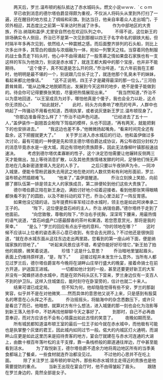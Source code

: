 　　两天后，罗兰.温布顿的船队抵达了赤水城码头。燃文小说ｗｗｗ．`ｃｏｍ
　　早已收到消息的德尔塔伯爵显得颇为重视，不仅派人将码头从里到外打扫了一遍，还在醒目的地方挂上了绸缎和彩旗。到达当日，他亲自率着众人走出城门，于郊外相迎，其态度比之前第一军来访时热诚了许多。
　　作为中部地区的大贵族，乔治.纳瑞和盖伊.尤里安自然也在欢迎队列之中。
　　不得不说，这位新王的排场确实令人侧目，乔治已不是第一次见到那艘以四王子名字命名的钢铁大船，但时隔半年多再次见到，依然给人一种震撼之感。而后面整齐排列的石头船，则比上次多出许多，其雪白的烟囱与浓烟融为一体，宛如一列擎天之柱。当穿着同色制服的战士鱼贯走下码头时，他心中不由得涌起了一股羡慕之情如果盘石家族也有一支这样的军队为他效力，别说是赤水城了，就连王都大殿中的那个宝座，也并非不能期待。
　　“这个傻子，真不知道是怎么开的窍，”乔治啐道，“五六年前我在王都时，他明明是最不堪的一个，别说跟几位长子比了，就连他那个乳臭未干的妹妹，看起来都比他像话。”
　　“这不正说明，四王子才是藏得最深的那一位么，”三河伯爵耸耸肩，“能从边陲之地脱颖而出，发展到今天这样的地步，绝不是傻子能做到的。待会你可记得要换张笑脸，尽量把热情展现出来。”
　　“我当然知道，”乔治不以为意地回道，“以王室成员为对手，哪怕他真是个傻子，我也会全力以赴，这点你无须担心。”
　　“如此就好。”
　　此时，码头方向奏响了嘹亮的号声，人群中也响起了一阵骚动不用看也知道，西境执掌，或者说灰堡新王罗兰.温布顿现身了。
　　“你那边准备得怎么样了？”乔治不动声色问道。
　　“已经进去了五十一人，”盖伊装作一副翘首企盼陛下驾临的模样，头也不回道，“再有两天，就能把剩下的也安排进去。”
　　“我这边也差不多，”他微微扬起嘴角，“看来时间完全还有盈余，这下把握就更大了。”
　　关于罗兰进入赤水城后的行动，他和盖伊做过多次讨论，最有可能的一种便是先和领主德尔塔伯爵达成协议，再公布收回分封权力的消息毕竟赤水是一座大城，周边有领地的贵族颇多，因此无法像柳叶镇那般速战速决。
　　考虑到德尔塔优柔寡断的性子，这个决定恐怕需要让他辗转反侧两三天才能做出，加上等待消息扩散，以及其他贵族情绪发酵的时间，足够他们悄无声息地在几条新密道里填入充足的人手了。
　　之后只要以午夜钟声为令，一同冲入城堡，便能令雪粉武器失去用武之地在绝对的人数优势和有利地形面前，罗兰.温布顿必然插翅难飞。
　　“他来了，”盖伊提醒道。
　　乔治立刻换上笑脸，向前挪了挪队伍第一排是领主大人的家族成员，第二排便轮到他们这些大贵族了。
　　德尔塔伯爵正陪在新王身边，满脸讨好地介绍着迎接者。看到他那张笑得眼睛都快看不到了的圆脸，以及不断抖动的双下巴，乔治心里泛起了一阵反胃感。
　　如果他没记错的话，当年提费科率军经过赤水城时，领主也是如此阿谀奉承二王子的。
　　“陛下，这位便是盘石岭的主人，乔治.纳瑞伯爵。”德尔塔终于走到了他面前。
　　“向您致敬，尊敬的陛下，”乔治右手抚胸，深深弯下腰来，用最热情的语气说道，“盘石岭盛产口感最醇香的茶叶和果酒，若您愿意赏光，那将是我的荣幸。”
　　“是么？”罗兰的回应有点出乎他的意料，“你的领地在哪？”
　　这时候不应该以上位者的姿态表示心意已收到，有空会去光顾么？不过他还是很快回道，“就在赤水城东面从这往东边走出两里路，您看到的第一座山岭下面，便是纳瑞家族的领地了。”
　　“听起来风景应该不错，希望你能好好珍惜它，”新王拍了拍他的肩膀，微笑着说道。
　　珍惜？这是什么意思？
　　乔治暗地里皱起眉头，表面上仍维持原样道，“是，陛下。”
　　迎接过程并未发生什么意外，当所有人都见过罗兰后，德尔塔伯爵宣布今晚将在湖畔山庄举行盛大的晚宴，接着命骑士在前方开道，护送国王进城。
　　一切都如他计划的一般，甚至还要更好新王的大军并没有一窝蜂挤进赤水城中，而是在郊外码头区扎下营来，罗兰身边仅有一支百人不到的护卫队。这样入住城堡后，能时刻守在卧室旁的，估计也就二十来人。
　　结果可谓已成定局。
　　但不知为何，他却隐隐觉得有些不安，罗兰的那副笑容，似乎并不是在对他微笑……然而具体的意思他又说不上来，只是感到有股莫名的寒意在心头挥之不去。
　　乔治摇摇头，将脑海中的杂念悉数压下，或许只是看岔了而已，他暗想，就算对方有什么想法，进入城堡的那一刻也会化为泡影等到新王落入他手中，不妨再找他聊聊今天之事好了。
　　到那时，自己不必再曲意奉迎，而对方应该也不会有心情露出如此古怪的笑意了。
　　夜晚如期而至。
　　所有城民都知道温布顿王室的最后一位王子如今就在赤水城中，而他极有可能也是执掌整个灰堡的君王，因此城内如同过节一般。偌大的内城区灯火通明，而湖畔山庄更是如此这里历来是招待贵客的地方，宴会厅就建在与赤水河连通的大湖上，由数十根百年落叶松的主干支撑，靠一条栈桥般的廊道通往岸边，厅中甚至能看到活水。
　　为了取悦新王，德尔塔伯爵不遗余力地将周边地区所有的当季美食都端上了餐桌，一些食材就连乔治都没见过。
　　不过他的心思并不在吃上面。
　　除了关注罗兰.温布顿的举动外，那些和赤水城领主走得近的贵族也是他需要提防的重点。
　　当新王出现在宴会厅时，他不由得皱起了眉头。
　　跟随在罗兰身边的，竟然全部是女子。